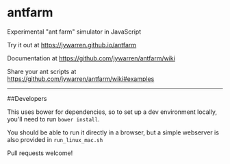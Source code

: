 # antfarm
Experimental "ant farm" simulator in JavaScript

Try it out at https://jywarren.github.io/antfarm

Documentation at https://github.com/jywarren/antfarm/wiki

Share your ant scripts at https://github.com/jywarren/antfarm/wiki#examples

****

##Developers

This uses bower for dependencies, so to set up a dev environment locally, you'll need to run `bower install`.

You should be able to run it directly in a browser, but a simple webserver is also provided in `run_linux_mac.sh`

Pull requests welcome!


